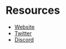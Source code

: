 # Resources

* [Website](https://www.opus.money/)
* [Twitter](https://twitter.com/OpusMoney)
* [Discord](https://discord.com/invite/raJYHwrmQ8)
